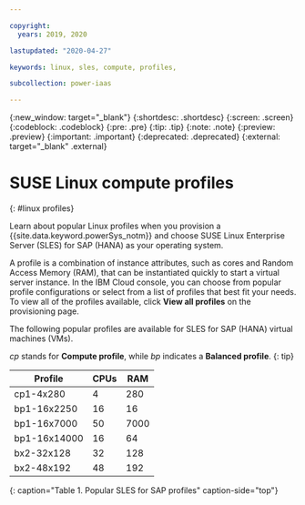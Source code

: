 ```yaml
---

copyright:
  years: 2019, 2020

lastupdated: "2020-04-27"

keywords: linux, sles, compute, profiles,

subcollection: power-iaas

---
```


{:new_window: target="_blank"}
{:shortdesc: .shortdesc}
{:screen: .screen}
{:codeblock: .codeblock}
{:pre: .pre}
{:tip: .tip}
{:note: .note}
{:preview: .preview}
{:important: .important}
{:deprecated: .deprecated}
{:external: target="_blank" .external}

# SUSE Linux compute profiles
{: #linux profiles}

Learn about popular Linux profiles when you provision a {{site.data.keyword.powerSys_notm}} and choose SUSE Linux Enterprise Server (SLES) for SAP (HANA) as your operating system.

A profile is a combination of instance attributes, such as cores and Random Access Memory (RAM), that can be instantiated quickly to start a virtual server instance. In the IBM Cloud console, you can choose from popular profile configurations or select from a list of profiles that best fit your needs. To view all of the profiles available, click **View all profiles** on the provisioning page.

The following popular profiles are available for SLES for SAP (HANA) virtual machines (VMs).

*cp* stands for **Compute profile**, while *bp* indicates a **Balanced profile**.
{: tip}

| Profile      | CPUs | RAM  |
| ------------ | ---- | ---- |
| cp1-4x280    | 4    | 280  |
| bp1-16x2250  | 16   | 16   |
| bp1-16x7000  | 50   | 7000 |
| bp1-16x14000 | 16   | 64   |
| bx2-32x128   | 32   | 128  |
| bx2-48x192   | 48   | 192  |
{: caption="Table 1. Popular SLES for SAP profiles" caption-side="top"}